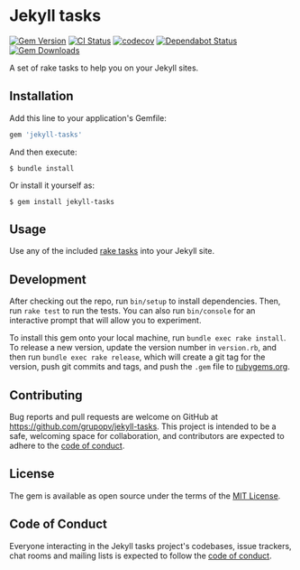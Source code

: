 # Jekyll tasks

[![Gem Version](https://badge.fury.io/rb/jekyll-tasks.svg)](https://rubygems.org/gems/jekyll-tasks)
[![CI Status](https://travis-ci.org/grupopv/jekyll-tasks.svg?branch=master)](https://travis-ci.org/grupopv/jekyll-tasks)
[![codecov](https://codecov.io/gh/grupopv/jekyll-tasks/branch/master/graph/badge.svg)](https://codecov.io/gh/grupopv/jekyll-tasks)
[![Dependabot Status](https://api.dependabot.com/badges/status?host=github&repo=grupopv/jekyll-tasks)](https://github.com/grupopv/jekyll-tasks/pulls?utf8=✓&q=is%3Apr+author%3Aapp%2Fdependabot-preview)
[![Gem Downloads](https://ruby-gem-downloads-badge.herokuapp.com/jekyll-tasks?type=total&total_label=)](https://rubygems.org/gems/jekyll-tasks)

A set of rake tasks to help you on your Jekyll sites.

## Installation

Add this line to your application's Gemfile:

```ruby
gem 'jekyll-tasks'
```

And then execute:

    $ bundle install

Or install it yourself as:

    $ gem install jekyll-tasks

## Usage

Use any of the included [rake tasks](https://github.com/grupopv/jekyll-tasks/tree/master/lib/jekyll/tasks/) into your Jekyll site.

## Development

After checking out the repo, run `bin/setup` to install dependencies. Then, run `rake test` to run the tests. You can also run `bin/console` for an interactive prompt that will allow you to experiment.

To install this gem onto your local machine, run `bundle exec rake install`. To release a new version, update the version number in `version.rb`, and then run `bundle exec rake release`, which will create a git tag for the version, push git commits and tags, and push the `.gem` file to [rubygems.org](https://rubygems.org).

## Contributing

Bug reports and pull requests are welcome on GitHub at https://github.com/grupopv/jekyll-tasks. This project is intended to be a safe, welcoming space for collaboration, and contributors are expected to adhere to the [code of conduct](https://github.com/grupopv/jekyll-tasks/blob/master/CODE_OF_CONDUCT.md).


## License

The gem is available as open source under the terms of the [MIT License](https://opensource.org/licenses/MIT).

## Code of Conduct

Everyone interacting in the Jekyll tasks project's codebases, issue trackers, chat rooms and mailing lists is expected to follow the [code of conduct](https://github.com/grupopv/jekyll-tasks/blob/master/CODE_OF_CONDUCT.md).
